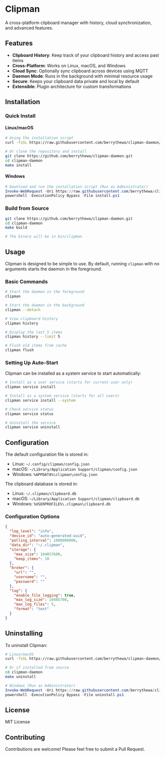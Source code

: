 # Clipman

A cross-platform clipboard manager with history, cloud synchronization, and advanced features.

## Features

- **Clipboard History**: Keep track of your clipboard history and access past items
- **Cross-Platform**: Works on Linux, macOS, and Windows
- **Cloud Sync**: Optionally sync clipboard across devices using MQTT
- **Daemon Mode**: Runs in the background with minimal resource usage
- **Secure**: Keeps your clipboard data private and local by default
- **Extensible**: Plugin architecture for custom transformations

## Installation

### Quick Install

#### Linux/macOS

```bash
# Using the installation script
curl -fsSL https://raw.githubusercontent.com/berrythewa/clipman-daemon/main/scripts/install.sh | sudo bash

# Or clone the repository and install
git clone https://github.com/berrythewa/clipman-daemon.git
cd clipman-daemon
make install
```

#### Windows

```powershell
# Download and run the installation script (Run as Administrator)
Invoke-WebRequest -Uri https://raw.githubusercontent.com/berrythewa/clipman-daemon/main/scripts/install.ps1 -OutFile install.ps1
powershell -ExecutionPolicy Bypass -File install.ps1
```

### Build from Source

```bash
git clone https://github.com/berrythewa/clipman-daemon.git
cd clipman-daemon
make build

# The binary will be in bin/clipman
```

## Usage

Clipman is designed to be simple to use. By default, running `clipman` with no arguments starts the daemon in the foreground.

### Basic Commands

```bash
# Start the daemon in the foreground
clipman

# Start the daemon in the background
clipman --detach

# View clipboard history
clipman history

# Display the last 5 items
clipman history --limit 5

# Flush old items from cache
clipman flush
```

### Setting Up Auto-Start

Clipman can be installed as a system service to start automatically:

```bash
# Install as a user service (starts for current user only)
clipman service install

# Install as a system service (starts for all users)
clipman service install --system

# Check service status
clipman service status

# Uninstall the service
clipman service uninstall
```

## Configuration

The default configuration file is stored in:

- Linux: `~/.config/clipman/config.json`
- macOS: `~/Library/Application Support/clipman/config.json`
- Windows: `%APPDATA%\clipman\config.json`

The clipboard database is stored in:

- Linux: `~/.clipman/clipboard.db`
- macOS: `~/Library/Application Support/clipman/clipboard.db`
- Windows: `%USERPROFILE%\.clipman\clipboard.db`

### Configuration Options

```json
{
  "log_level": "info",
  "device_id": "auto-generated-uuid",
  "polling_interval": 1000000000,
  "data_dir": "~/.clipman",
  "storage": {
    "max_size": 104857600,
    "keep_items": 10
  },
  "broker": {
    "url": "",
    "username": "",
    "password": ""
  },
  "log": {
    "enable_file_logging": true,
    "max_log_size": 10485760,
    "max_log_files": 5,
    "format": "text"
  }
}
```

## Uninstalling

To uninstall Clipman:

```bash
# Linux/macOS
curl -fsSL https://raw.githubusercontent.com/berrythewa/clipman-daemon/main/scripts/uninstall.sh | sudo bash

# Or if installed from source
cd clipman-daemon
make uninstall
```

```powershell
# Windows (Run as Administrator)
Invoke-WebRequest -Uri https://raw.githubusercontent.com/berrythewa/clipman-daemon/main/scripts/uninstall.ps1 -OutFile uninstall.ps1
powershell -ExecutionPolicy Bypass -File uninstall.ps1
```

## License

MIT License

## Contributing

Contributions are welcome! Please feel free to submit a Pull Request.



